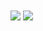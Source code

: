 <img align="center" src="https://github-readme-stats.vercel.app/api?username=Zeepunt&show_icons=true&theme=dark"/>

<img align="center" src="https://github-readme-stats.vercel.app/api/top-langs/?username=Zeepunt"/>
